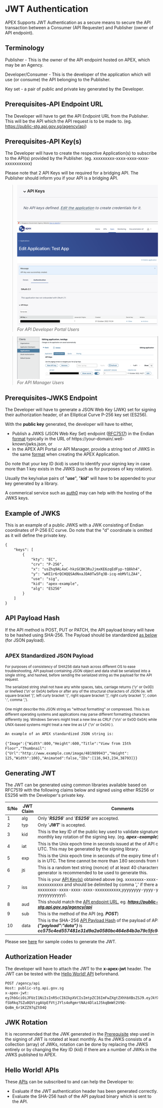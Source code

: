 # JWT Authentication

APEX Supports JWT Authentication as a secure means to secure the API transaction between a Consumer (API Requester) and Publisher (owner of API endpoint).

## Terminology

Publisher - This is the owner of the API endpoint hosted on APEX, which may be an Agency.

Developer/Consumer - This is the developer of the application which will use (or consume) the API belonging to the Publisher.

Key set - a pair of public and private key generated by the Developer.

## Prerequisites-API Endpoint URL

The Developer will have to get the API Endpoint URL from the Publisher. This will be the API which the API request is to be made to. (eg. <https://public-stg.api.gov.sg/agency/api>)

## Prerequisites-API Key(s)

The Developer will have to create the respective Application(s) to subscribe to the API(s) provided by the Publisher. (eg. xxxxxxxxx-xxxx-xxxx-xxxx-xxxxxxxxxxx)

Please note that 2 API Keys will be required for a bridging API. The Publisher should inform you if your API is a bridging API.

> ![Image](../dev/image/api-key-portal-1.png) ![Image](../dev/image/api-key-portal-2.png) _For API Developer Portal Users_

> ![Image](../dev/image/api-key-manager-1.png) _For API Manager Users_

## Prerequisites-JWKS Endpoint

The Developer will have to generate a JSON Web Key (JWK) set for signing their authorization header, of an Elliptical Curve P-256 key set (ES256).

With the **public key** generated, the developer will have to either,

- Publish a JWKS (JSON Web Key Set) endpoint ([RFC7517](https://www.rfc-editor.org/rfc/rfc7517#appendix-A.1)) in the Endian [format](#example-of-jwks) typically in the URL of https://your-domain/.well-known/jwks.json, or
- In the APEX API Portal or API Manager, provide a string text of JWKS in the same [format](#example-of-jwks) when creating the APEX Application.

Do note that your key ID (kid) is used to identify your signing key in case more than 1 key exists in the JWKS (such as for purposes of key rotation).

Usually the key/value pairs of "**_use_**", "**_kid_**" will have to be appended to your key generated by a library.

A commerical service such as [auth0](https://auth0.com/docs/secure/tokens/json-web-tokens/json-web-key-sets#:~:text=The%20JSON%20Web%20Key%20Set,signing%20JWTs%3A%20RS256%20and%20HS256.) may can help with the hosting of the JWKS keys.

## Example of JWKS

This is an example of a public JWKS with a JWK consisting of Endian coordinates of P-256 EC curve. Do note that the "d" coordinate is omitted as it will define the private key.

```
{
    "keys": [
        {
            "kty": "EC",
            "crv": "P-256",
            "x": "usZhq9AL4aC-hkzGCBK3RuJjmxKE6zqEdFyp-tQ8kh4",
            "y": "wHI1r6rQCHQQSAdNxaJDA0Tw5Fq3B-icq-mbMVlLZA4",
            "use": "sig",
            "kid": "apex-example",
            "alg": "ES256"
        }
    ]
}
```

<!-- TODO: Add image -->

## API Payload Hash

If the API method is POST, PUT or PATCH, the API payload binary will have to be hashed using SHA-256. The Payload should be standardized [as below](#apex-standardized-json-payload) (for JSON payload).

<!-- TODO: Optionally Include Sample Code -->

## <small>**APEX Standardized JSON Payload**

For purposes of consistency of SHA256 data hash across different OS to ease troubleshooting, API payload containing JSON object and data shall be serialized into a single string, and hashed, before sending the serialized string as the payload for the API request.

The serialized string shall not have any white spaces, tabs, carriage returns ('\r' or 0x0D) or linefeed ('\n' or 0x0A) before or after any of the structural characters of JSON (ie. left square bracket '[', left curly bracket '{', right square bracket ']', right curly bracket '}', colon ':', comma ',').

One might describe this JSON string as "without formatting" or compressed.
This is as different operating systems and applications may parse different formatting characters differently (eg. Windows Servers might treat a new line as CRLF ('\r\n' or 0x0D 0x0A) while UNIX-based systems might treat a new line as LF ('\n' or 0x0A) ).</small>

```
An example of an APEX standardized JSON string is:

{"Image":{"Width":800,"Height":600,"Title":"View from 15th Floor","Thumbnail":{"Url":"http://www.example.com/image/481989943","Height": 125,"Width":100},"Animated":false,"IDs":[116,943,234,38793]}}
```

## Generating JWT

The JWT can be generated using common libraries available based on RFC7519 with the following claims below and signed using either RS256 or ES256 with the Developer's private key.

| S/No | JWT Claim | Comments                                                                                                                                                                                                                                                 |
| ---- | --------- | -------------------------------------------------------------------------------------------------------------------------------------------------------------------------------------------------------------------------------------------------------- |
| 1    | alg       | Only '**_RS256_**' and '**_ES256_**' are accepted.                                                                                                                                                                                                       |
| 2    | typ       | Only '**_JWT_**' is accepted.                                                                                                                                                                                                                            |
| 3    | kid       | This is the key ID of the public key used to validate signature. APEX recommends monthly key rotation of the signing key. (eg. **_apex-example_**)                                                                                                       |
| 4    | iat       | This is the Unix epoch time in seconds issued at the of API call. The time zone is in UTC. This may be generated by the signing library.                                                                                                                 |
| 5    | exp       | This is the Unix epoch time in seconds of the expiry time of this JWT. The time zone is in UTC. The time cannot be more than 180 seconds from the **_iat_**.                                                                                             |
| 6    | jti       | This is a random text string (nonce) of at least 40 characters. A random UUIDv4 generator is recommended to be used to generate this.                                                                                                                    |
| 7    | iss       | This is your [API Key(s)](#prerequisites-api-keys) obtained above (eg. xxxxxxxx-xxxx-xxxx-xxxx-xxxxxxxxxxx and should be delimited by comma '**_,_**' if there are 2 keys (eg. xxxxxxxx-xxxx-xxxx-xxxx-xxxxxxxxxxx,yyyyyyyy-yyyy-yyyy-yyyy-yyyyyyyyyyy). |
| 8    | aud       | This should match the [API endpoint URL](#prerequisites-api-endpoint-url), eg. ***https://public-stg.api.gov.sg/agency/api***                                                                                                                            |
| 9    | sub       | This is the method of the API (eg. **_POST_**)                                                                                                                                                                                                           |
| 10   | data      | This is the SHA-256 [API Payload Hash](#api-payload-hash) of the payload of API.(eg. SHA-256 hash of **_{"payload":"data"}_** is **_cc575c4ed557481e31d9a2a0580bc464e84b3a79c5fc94e4fd94ba33b3e54dbc_**                                                  |

Please see [here](docs/sample-codes/jwt-auth.md) for sample codes to generate the JWT.

## Authorization Header

The developer will have to attach the JWT to the **x-apex-jwt** header. The JWT can be tested with the [Hello World! API](docs/hello-world/jwt-auth.md) beforehand.

```
POST /agency/api
Host: public-stg.api.gov.sg
x-apex-jwt: eyJhbGciOiJFUzI1NiIsInR5cCI6IkpXVCIsImtpZCI6ImFwZXgtZXhhbXBsZSJ9.eyJkYXRhIjoiY2M1NzVjNGVkNTU3NDgxZTMxZDlhMmEwNTgwYmM0NjRlODRiM2E3OWM1ZmM5NGU0ZmQ5NGJhMzNiM2U1NGRiYyIsImlhdCI6MTY2NzAyMDM2MSwiZXhwIjoxNjY3MDIwNTQxLCJhdWQiOiJodHRwczovL3B1YmxpYy1zdGcuYXBpLmdvdi5zZy9hZ2VuY3kvYXBpIiwiaXNzIjoieHh4eHh4eHgteHh4eC14eHh4LXh4eHgteHh4eHh4eHh4eHgseXl5eXl5eXkteXl5eS15eXl5LXl5eXkteXl5eXl5eXl5eXkiLCJzdWIiOiJQT1NUIiwianRpIjoiZWZhNjZlMWQtNjNjMS00MGViLWFkMWMtZmVkMTQ5OGYxMWU3In0.UzQzgMlFWJ-fSbRkq7SZu0QVtzgAVpEfVtjJYls4oRgmrtNAz4Dla1J5kqBmWt2V9Q-QoBm_6r1KZZ97qZtO4Q
```

## JWK Rotation

It is recommended that the JWK generated in the [Prerequisite](#prerequisites-jwks-endpoint) step used in the signing of JWT is rotated at least monthly. As the JWKS consists of a collection (array) of JWKs, rotation can be done by replacing the JWKS entirely or by changing the Key ID (kid) if there are a number of JWKs in the JWKS published to APEX.

## Hello World! APIs

These [APIs](docs/hello-world/jwt-auth.md) can be subscribed to and can help the Developer to:

- Evaluate if the JWT authentication header has been generated correctly.
- Evaluate the SHA-256 hash of the API payload binary which is sent to the API.
